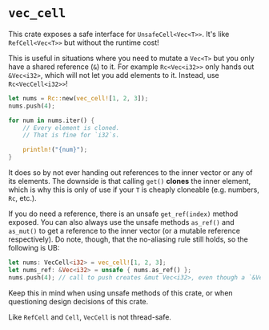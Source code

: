 # `vec_cell`
This crate exposes a safe interface for `UnsafeCell<Vec<T>>`. It's like `RefCell<Vec<T>>` but without the runtime cost!

This is useful in situations where you need to mutate a `Vec<T>` but you only have a shared reference (`&`) to it.
For example `Rc<Vec<i32>>` only hands out `&Vec<i32>`, which will not let you add elements to it. Instead, use `Rc<VecCell<i32>>`!
```rs
let nums = Rc::new(vec_cell![1, 2, 3]);
nums.push(4);

for num in nums.iter() {
    // Every element is cloned.
    // That is fine for `i32`s.

    println!("{num}");
}
```

It does so by not ever handing out references to the inner vector or any of its elements.
The downside is that calling `get()` **clones** the inner element, which is why this is only of use if your `T` is cheaply cloneable (e.g. numbers, `Rc`, etc.).

If you do need a reference, there is an unsafe `get_ref(index)` method exposed.
You can also always use the unsafe methods `as_ref()` and `as_mut()` to get a reference to the inner vector (or a mutable reference respectively). Do note, though, that the no-aliasing rule still holds, so the following is UB:
```rs
let nums: VecCell<i32> = vec_cell![1, 2, 3];
let nums_ref: &Vec<i32> = unsafe { nums.as_ref() };
nums.push(4); // call to push creates &mut Vec<i32>, even though a `&Vec<i32>` exists!
```
Keep this in mind when using unsafe methods of this crate, or when questioning design decisions of this crate.

Like `RefCell` and `Cell`, `VecCell` is not thread-safe.
